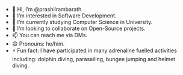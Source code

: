 - 👋 Hi, I’m @prashilrambarath
- 👀 I’m interested in Software Development.
- 🌱 I’m currently studying Computer Science in University.
- 💞️ I’m looking to collaborate on Open-Source projects.
- 📫 You can reach me via DMs.
- 😄 Pronouns: he/him.
- ⚡ Fun fact: I have participated in many adrenaline fuelled activities including: dolphin diving, parasailing, bungee jumping and helmet diving.

<!---
prashilrambarath/prashilrambarath is a ✨ special ✨ repository because its `README.md` (this file) appears on your GitHub profile.
You can click the Preview link to take a look at your changes.
--->
